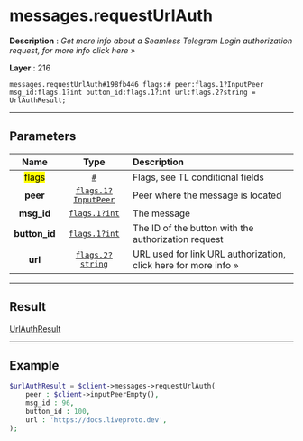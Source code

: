 # messages.requestUrlAuth

**Description** : *Get more info about a Seamless Telegram Login authorization request, for more info click here &raquo;*

**Layer** : 216

```tl
messages.requestUrlAuth#198fb446 flags:# peer:flags.1?InputPeer msg_id:flags.1?int button_id:flags.1?int url:flags.2?string = UrlAuthResult;
```

---

## Parameters

| Name | Type | Description |
| :---: | :---: | :--- |
| <mark>flags</mark> | [`#`](type/#) | Flags, see TL conditional fields |
| **peer** | [`flags.1?InputPeer`](type/InputPeer) | Peer where the message is located |
| **msg_id** | [`flags.1?int`](type/int) | The message |
| **button_id** | [`flags.1?int`](type/int) | The ID of the button with the authorization request |
| **url** | [`flags.2?string`](type/string) | URL used for link URL authorization, click here for more info » |

---

## Result

[UrlAuthResult](type/UrlAuthResult)

---

## Example

```php
$urlAuthResult = $client->messages->requestUrlAuth(
	peer : $client->inputPeerEmpty(),
	msg_id : 96,
	button_id : 100,
	url : 'https://docs.liveproto.dev',
);
```